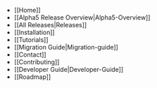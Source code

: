 * [[Home]]
* [[Alpha5 Release Overview|Alpha5-Overview]]
* [[All Releases|Releases]]
* [[Installation]]
* [[Tutorials]]
* [[Migration Guide|Migration-guide]]
* [[Contact]]
* [[Contributing]]
* [[Developer Guide|Developer-Guide]]
* [[Roadmap]]
